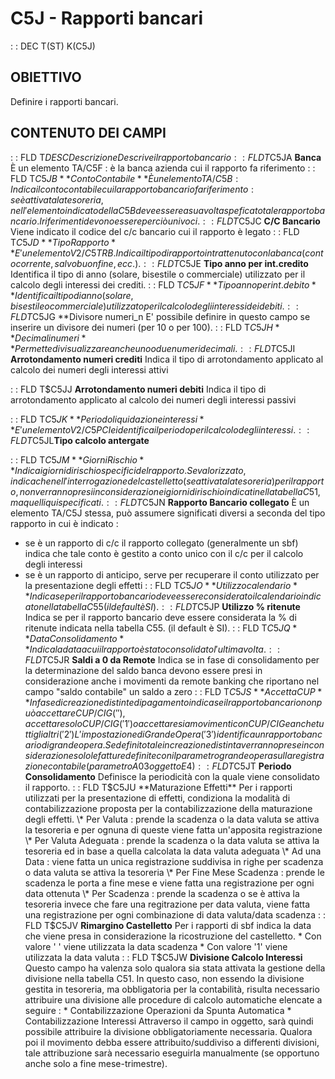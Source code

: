 # C5J - Rapporti bancari
 :  : DEC T(ST) K(C5J)
## OBIETTIVO
Definire i rapporti bancari.
## CONTENUTO DEI CAMPI
 :  : FLD T$DESC Descrizione
Descrive il rapporto bancario
 :  : FLD T$C5JA **Banca**
È un elemento TA/C5F :  è la banca azienda cui il rapporto fa riferimento
 :  : FLD T$C5JB **Conto Contabile**
È un elemento TA/C5B :  Indica il conto contabile cui la rapporto bancario fa riferimento :  se è attivata la tesoreria, nell'elemento indicato della C5B deve essere a sua volta speficato tale rapporto bancario. I riferimenti devono essere perciò univoci.
 :  : FLD T$C5JC **C/C Bancario**
Viene indicato il codice del c/c bancario cui il rapporto è legato
 :  : FLD T$C5JD **Tipo Rapporto**
E' un elemento V2/C5TRB. Indica il tipo di rapporto intrattenuto con la banca (conto corrente, salvo buon fine, ecc.).
 :  : FLD T$C5JE **Tipo anno per int.credito**
Identifica il tipo di anno (solare, bisestile o commerciale) utilizzato per il calcolo degli interessi dei crediti.
 :  : FLD T$C5JF **Tipo anno per int.debito**
Identifica il tipo di anno (solare, bisestile o commerciale) utilizzato per il calcolo degli interessi dei debiti.
 :  : FLD T$C5JG **Divisore numeri_n
E' possibile definire in questo campo se inserire un divisore dei numeri (per 10 o per 100).
 :  : FLD T$C5JH **Decimali numeri**
Permette di visualizzare anche uno o due numeri decimali.
 :  : FLD T$C5JI **Arrotondamento numeri crediti**
Indica il tipo di arrotondamento applicato al calcolo dei numeri degli interessi attivi

 :  : FLD T$C5JJ **Arrotondamento numeri debiti**
Indica il tipo di arrotondamento applicato al calcolo dei numeri degli interessi passivi

 :  : FLD T$C5JK **Periodo liquidazione interessi**
E' un elemento V2/C5PCI e identifica il periodo per il calcolo degli interessi.
 :  : FLD T$C5JL**Tipo calcolo antergate**

 :  : FLD T$C5JM **Giorni Rischio**
Indica i giorni di rischio specifici del rapporto. Se valorizzato, indica che nell'interrogazione del castelletto (se attivata la tesoreria) per il rapporto, non verranno presi in considerazione i giorni di rischio indicati nella tabella C51, ma quelli qui specificati.
 :  : FLD T$C5JN **Rapporto Bancario collegato**
È un elemento TA/C5J stessa, può assumere significati diversi a seconda del tipo rapporto in cui è indicato : 
- se è un rapporto di c/c il rapporto collegato (generalmente un sbf) indica che tale conto è gestito a conto unico con il c/c per il calcolo degli interessi
- se è un rapporto di anticipo, serve per recuperare il conto utilizzato per la presentazione degli effetti
 :  : FLD T$C5JO **Utilizzo calendario**
Indica se per il rapporto bancario deve essere considerato il calendario indicato nella tabella C55 (il default è SI).
 :  : FLD T$C5JP **Utilizzo % ritenute**
Indica se per il rapporto bancario deve essere considerata la % di ritenute indicata nella tabella C55. (il default è SI).
 :  : FLD T$C5JQ **Data Consolidamento**
Indica la data a cui il rapporto è stato consolidato l'ultima volta.
 :  : FLD T$C5JR **Saldi a 0 da Remote**
Indica se in fase di consolidamento per la determinazione del saldo banca devono essere presi in considerazione anche i movimenti da remote banking che riportano nel campo "saldo contabile" un saldo a zero
 :  : FLD T$C5JS **Accetta CUP**
In fase di creazione distinte di pagamento indica se il rapporto bancario non può accettare CUP/CIG (' '),
accettare solo CUP/CIG ('1') o accettare sia movimenti con CUP/CIG e anche tutti gli altri ('2')
L'impostazione di Grande Opera ('3') identifica un rapporto bancario di grande opera.
Se definito tale in creazione distinta verranno prese in considerazione solo le fatture definite  con il parametro grande opera sulla registrazione contabile (parametro A03 oggetto E4)
 :  : FLD T$C5JT **Periodo Consolidamento**
Definisce la periodicità con la quale viene consolidato il rapporto.
 :  : FLD T$C5JU **Maturazione Effetti**
Per i rapporti utilizzati per la presentazione di effetti, condiziona la modalità di contabilizzazione proposta per la contabilizzazione della maturazione degli effetti.
\* Per Valuta :  prende la scadenza o la data valuta se attiva la tesoreria e per ognuna di queste viene fatta un'apposita registrazione
\* Per Valuta Adeguata :  prende la scadenza o la data valuta se attiva la tesoreria ed in base a quella calcolata la data valuta adeguata
\* Ad una Data :  viene fatta un unica registrazione suddivisa in righe per scadenza o data valuta se attiva la tesoreria
\* Per Fine Mese Scadenza :  prende le scadenza le porta a fine mese e viene fatta una registrazione per ogni data ottenuta
\* Per Scadenza :  prende la scadenza o se è attiva la tesoreria invece che fare una regitrazione per data valuta, viene fatta una registrazione per ogni combinazione di data valuta/data scadenza
 :  : FLD T$C5JV **Rimargino Castelletto**
Per i rapporti di sbf indica la data che viene presa in considerazione la ricostruzione del castelletto.
\* Con valore ' ' viene utilizzata la data scadenza
\* Con valore '1' viene utilizzata la data valuta
 :  : FLD T$C5JW **Divisione Calcolo Interessi**
Questo campo ha valenza solo qualora sia stata attivata la gestione della divisione nella tabella C51. In questo caso, non essendo la divisione gestita in tesoreria, ma obbligatoria per la contabilità, risulta necessario attribuire una divisione alle procedure di calcolo automatiche elencate a seguire : 
\* Contabilizzazione Operazioni da Spunta Automatica
\* Contabilizzazione Interessi
Attraverso il campo in oggetto, sarà quindi possibile attribuire la divisione obbligatoriamente necessaria.
Qualora poi il movimento debba essere attribuito/suddiviso a differenti divisioni, tale attribuzione sarà necessario eseguirla manualmente (se opportuno anche solo a fine mese-trimestre).

